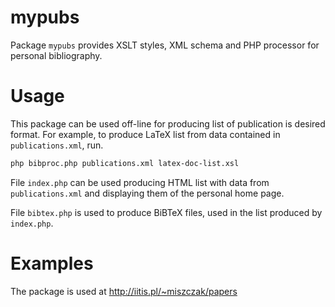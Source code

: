 # mypubs

Package `mypubs` provides XSLT styles, XML schema and PHP processor for personal bibliography.

# Usage

This package can be used off-line for producing list of publication is desired format. For example, to produce LaTeX list from data contained in `publications.xml`, run.

```bash
php bibproc.php publications.xml latex-doc-list.xsl
```
File `index.php` can be used producing HTML list with data from `publications.xml` and displaying them of the personal home page.

File `bibtex.php` is used to produce BiBTeX files, used in the list produced by `index.php`.

# Examples

The package is used at http://iitis.pl/~miszczak/papers
